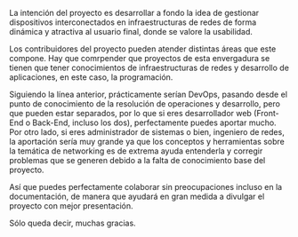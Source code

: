 La intención del proyecto es desarrollar a fondo la idea de gestionar dispositivos interconectados en infraestructuras de redes
de forma dinámica y atractiva al usuario final, donde se valore la usabilidad. 

Los contribuidores del proyecto pueden atender distintas áreas que este compone. Hay que comrpender que proyectos de esta envergadura
se tienen que tener conocimientos de infraestructuras de redes y desarrollo de aplicaciones, en este caso, la programación.

Siguiendo la línea anterior, prácticamente serían DevOps, pasando desde el punto de conocimiento de la resolución de operaciones 
y desarrollo, pero que pueden estar separados, por lo que si eres desarrollador web (Front-End o Back-End, incluso los dos), perfectamente
puedes aportar mucho. Por otro lado, si eres administrador de sistemas o bien, ingeniero de redes, la aportación sería muy grande
ya que los conceptos y herramientas sobre la temática de networking es de extrema ayuda entenderla y corregir problemas que se 
generen debido a la falta de conocimiento base del proyecto.

Así que puedes perfectamente colaborar sin preocupaciones incluso en la documentación, de manera que ayudará en gran medida a 
divulgar el proyecto con mejor presentación.

Sólo queda decir, muchas gracias.
